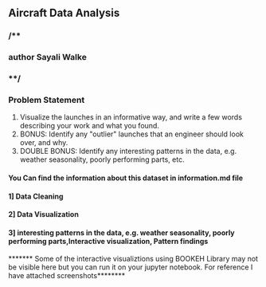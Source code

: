 ## Aircraft Data Analysis
### /**

### author Sayali Walke

### **/
### Problem Statement
1. Visualize the launches in an informative way, and write a few words describing your work and what you found.
1. BONUS: Identify any "outlier" launches that an engineer should look over, and why.
1. DOUBLE BONUS: Identify any interesting patterns in the data, e.g. weather seasonality, poorly performing parts, etc.




#### You Can find the information about this dataset in information.md file

#### 1] Data Cleaning
#### 2] Data Visualization
#### 3] interesting patterns in the data, e.g. weather seasonality, poorly performing parts,Interactive visualization, Pattern findings
******* Some of the interactive visualiztions using BOOKEH Library may not be visible here but you can run it on your jupyter notebook.
For reference I have attached screenshots********
